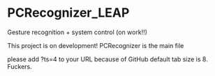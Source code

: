 # PCRecognizer_LEAP
Gesture recognition + system control (on work!!)

This project is on development!
PCRecognizer is the main file

please add ?ts=4 to your URL because of GitHub default tab size is 8. Fuckers.
